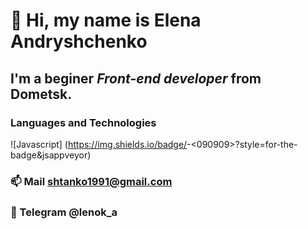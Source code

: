 #  👋 Hi, my name is **Elena Andryshchenko**
## I'm a beginer *Front-end developer* from Dometsk.
### Languages and Technologies
![Javascript] (https://img.shields.io/badge/<Javascript>-<090909>?style=for-the-badge&jsappveyor)

### 📫  Mail shtanko1991@gmail.com
### 💬 Telegram @lenok_a


<!--
**lenokand/lenokand** is a ✨ _special_ ✨ repository because its `README.md` (this file) appears on your GitHub profile.

Here are some ideas to get you started:

- 🔭 I’m currently working on ...
- 🌱 I’m currently learning ...
- 👯 I’m looking to collaborate on ...
- 🤔 I’m looking for help with ...
- 💬 Ask me about ...
- 📫 How to reach me: ...
- 😄 Pronouns: ...
- ⚡ Fun fact: ...
-->

